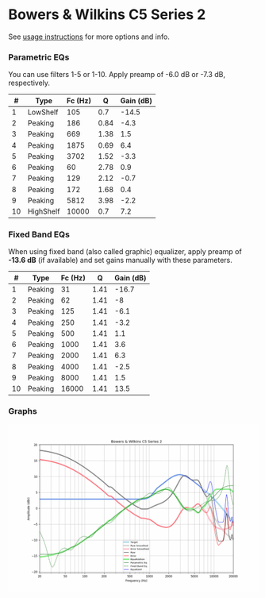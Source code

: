 # Bowers & Wilkins C5 Series 2
See [usage instructions](https://github.com/jaakkopasanen/AutoEq#usage) for more options and info.

### Parametric EQs
You can use filters 1-5 or 1-10. Apply preamp of -6.0 dB or -7.3 dB, respectively.

|   # | Type      |   Fc (Hz) |    Q |   Gain (dB) |
|-----|-----------|-----------|------|-------------|
|   1 | LowShelf  |       105 | 0.7  |       -14.5 |
|   2 | Peaking   |       186 | 0.84 |        -4.3 |
|   3 | Peaking   |       669 | 1.38 |         1.5 |
|   4 | Peaking   |      1875 | 0.69 |         6.4 |
|   5 | Peaking   |      3702 | 1.52 |        -3.3 |
|   6 | Peaking   |        60 | 2.78 |         0.9 |
|   7 | Peaking   |       129 | 2.12 |        -0.7 |
|   8 | Peaking   |       172 | 1.68 |         0.4 |
|   9 | Peaking   |      5812 | 3.98 |        -2.2 |
|  10 | HighShelf |     10000 | 0.7  |         7.2 |

### Fixed Band EQs
When using fixed band (also called graphic) equalizer, apply preamp of **-13.6 dB** (if available) and set gains manually with these parameters.

|   # | Type    |   Fc (Hz) |    Q |   Gain (dB) |
|-----|---------|-----------|------|-------------|
|   1 | Peaking |        31 | 1.41 |       -16.7 |
|   2 | Peaking |        62 | 1.41 |        -8   |
|   3 | Peaking |       125 | 1.41 |        -6.1 |
|   4 | Peaking |       250 | 1.41 |        -3.2 |
|   5 | Peaking |       500 | 1.41 |         1.1 |
|   6 | Peaking |      1000 | 1.41 |         3.6 |
|   7 | Peaking |      2000 | 1.41 |         6.3 |
|   8 | Peaking |      4000 | 1.41 |        -2.5 |
|   9 | Peaking |      8000 | 1.41 |         1.5 |
|  10 | Peaking |     16000 | 1.41 |        13.5 |

### Graphs
![](./Bowers%20&%20Wilkins%20C5%20Series%202.png)
